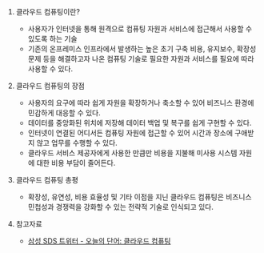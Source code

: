 1. 클라우드 컴퓨팅이란?
   - 사용자가 인터넷을 통해 원격으로 컴퓨팅 자원과 서비스에 접근해서 사용할 수 있도록 하는 기술
   - 기존의 온프레미스 인프라에서 발생하는 높은 초기 구축 비용, 유지보수, 확장성 문제 등을 해결하고자 나온 컴퓨팅 기술로 필요한 자원과 서비스를 필요에 따라 사용할 수 있다.
 
2. 클라우드 컴퓨팅의 장점
   - 사용자의 요구에 따라 쉽게 자원을 확장하거나 축소할 수 있어 비즈니스 환경에 민감하게 대응할 수 있다.
   - 데이터를 중앙화된 위치에 저장해 데이터 백업 및 복구를 쉽게 구현할  수 있다.
   - 인터넷이 연결된 어디서든 컴퓨팅 자원에 접근할 수 있어 시간과 장소에 구애받지 않고 업무를 수행할 수 있다.
   - 클라우드 서비스 제공자에게 사용한 만큼만 비용을 지불해 미사용 시스템 자원에 대한 비용 부담이 줄어든다.

3. 클라우드 컴퓨팅 총평
   - 확장성, 유연성, 비용 효율성 및 기타 이점을 지닌 클라우드 컴퓨팅은 비즈니스 민첩성과 경쟁력을 강화할 수 있는 전략적 기술로 인식되고 있다.
  
4. 참고자료
   - [삼성 SDS 트위터 - 오늘의 단어: 클라우드 컴퓨팅](https://twitter.com/samsungsds/status/1704056364027502941)
